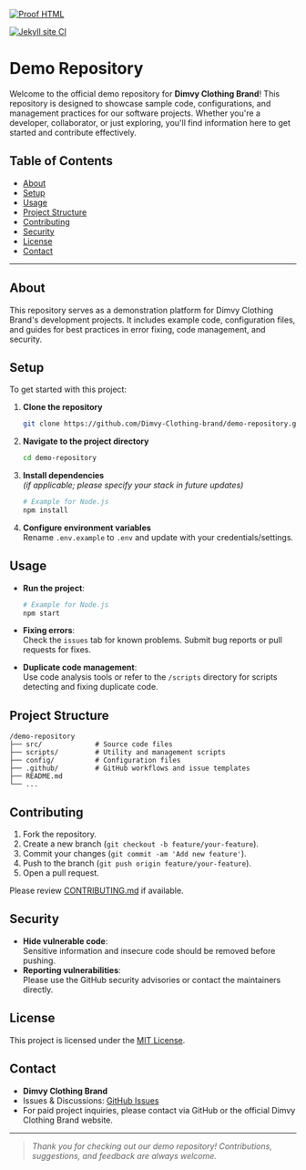 [![Proof HTML](https://github.com/Dimvy-Clothing-brand/demo-repository/actions/workflows/proof-html.yml/badge.svg?branch=main)](https://github.com/Dimvy-Clothing-brand/demo-repository/actions/workflows/proof-html.yml)

[![Jekyll site CI](https://github.com/Dimvy-Clothing-brand/demo-repository/actions/workflows/jekyll-docker.yml/badge.svg)](https://github.com/Dimvy-Clothing-brand/demo-repository/actions/workflows/jekyll-docker.yml)


# Demo Repository

Welcome to the official demo repository for **Dimvy Clothing Brand**! This repository is designed to showcase sample code, configurations, and management practices for our software projects. Whether you're a developer, collaborator, or just exploring, you'll find information here to get started and contribute effectively.

## Table of Contents

- [About](#about)
- [Setup](#setup)
- [Usage](#usage)
- [Project Structure](#project-structure)
- [Contributing](#contributing)
- [Security](#security)
- [License](#license)
- [Contact](#contact)

---

## About

This repository serves as a demonstration platform for Dimvy Clothing Brand's development projects. It includes example code, configuration files, and guides for best practices in error fixing, code management, and security.

## Setup

To get started with this project:

1. **Clone the repository**
   ```sh
   git clone https://github.com/Dimvy-Clothing-brand/demo-repository.git
   ```
2. **Navigate to the project directory**
   ```sh
   cd demo-repository
   ```
3. **Install dependencies**  
   *(if applicable; please specify your stack in future updates)*
   ```sh
   # Example for Node.js
   npm install
   ```
4. **Configure environment variables**  
   Rename `.env.example` to `.env` and update with your credentials/settings.

## Usage

- **Run the project**:
  ```sh
  # Example for Node.js
  npm start
  ```

- **Fixing errors**:  
  Check the `issues` tab for known problems. Submit bug reports or pull requests for fixes.

- **Duplicate code management**:  
  Use code analysis tools or refer to the `/scripts` directory for scripts detecting and fixing duplicate code.

## Project Structure

```
/demo-repository
├── src/             # Source code files
├── scripts/         # Utility and management scripts
├── config/          # Configuration files
├── .github/         # GitHub workflows and issue templates
├── README.md
└── ...
```

## Contributing

1. Fork the repository.
2. Create a new branch (`git checkout -b feature/your-feature`).
3. Commit your changes (`git commit -am 'Add new feature'`).
4. Push to the branch (`git push origin feature/your-feature`).
5. Open a pull request.

Please review [CONTRIBUTING.md](CONTRIBUTING.md) if available.

## Security

- **Hide vulnerable code**:  
  Sensitive information and insecure code should be removed before pushing.
- **Reporting vulnerabilities**:  
  Please use the GitHub security advisories or contact the maintainers directly.

## License

This project is licensed under the [MIT License](LICENSE).

## Contact

- **Dimvy Clothing Brand**
- Issues & Discussions: [GitHub Issues](https://github.com/Dimvy-Clothing-brand/demo-repository/issues)
- For paid project inquiries, please contact via GitHub or the official Dimvy Clothing Brand website.

---

> *Thank you for checking out our demo repository! Contributions, suggestions, and feedback are always welcome.*


